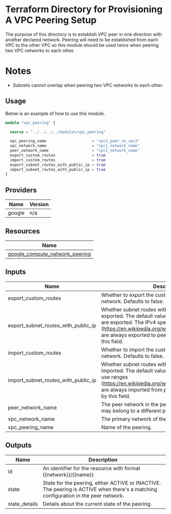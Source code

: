 # Terraform Directory for Provisioning A VPC Peering Setup

The purpose of this directory is to establish VPC peer in one direction with another declared network. Peering will need to be established from each VPC to the other VPC so this module should be used twice when peering two VPC networks to each other.

# Notes
* Subnets cannot overlap when peering two VPC networks to each other.

## Usage

Below is an example of how to use this module.

```terraform
module "vpc_peering" {

  source = "../../../../modules/vpc_peering"

  vpc_peering_name                    = "vpc1_peer_to_vpc2"
  vpc_network_name                    = "vpc1_network_name"
  peer_network_name                   = "vpc2_network_name"
  export_custom_routes                = true
  import_custom_routes                = true
  export_subnet_routes_with_public_ip = true
  import_subnet_routes_with_public_ip = true
}
```
## Providers

| Name | Version |
|------|---------|
| google | n/a |

## Resources

| Name |
|------|
| [google_compute_network_peering](https://registry.terraform.io/providers/hashicorp/google/latest/docs/resources/compute_network_peering) |

## Inputs

| Name | Description | Type | Default | Required |
|------|-------------|------|---------|:--------:|
| export\_custom\_routes | Whether to export the custom routes to the peer network. Defaults to false. | `bool` | `false` | no |
| export\_subnet\_routes\_with\_public\_ip | Whether subnet routes with public IP range are exported. The default value is false, all subnet routes are exported. The IPv4 special-use ranges (https://en.wikipedia.org/wiki/IPv4#Special_addresses) are always exported to peers and are not controlled by this field. | `bool` | `false` | no |
| import\_custom\_routes | Whether to import the custom routes from the peer network. Defaults to false. | `bool` | `false` | no |
| import\_subnet\_routes\_with\_public\_ip | Whether subnet routes with public IP range are imported. The default value is false. The IPv4 special-use ranges (https://en.wikipedia.org/wiki/IPv4#Special_addresses) are always imported from peers and are not controlled by this field. | `bool` | `false` | no |       
| peer\_network\_name | The peer network in the peering. The peer network may belong to a different project. | `string` | `""` | no |
| vpc\_network\_name | The primary network of the peering. | `string` | `""` | no |
| vpc\_peering\_name | Name of the peering. | `string` | `""` | no |

## Outputs

| Name | Description |
|------|-------------|
| id | An identifier for the resource with format {{network}}/{{name}} |
| state | State for the peering, either ACTIVE or INACTIVE. The peering is ACTIVE when there's a matching configuration in the peer network. |
| state\_details | Details about the current state of the peering. |